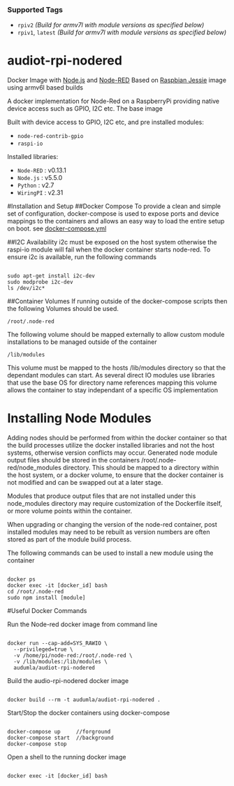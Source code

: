 ### Supported Tags
* `rpiv2` *(Build for armv7l with module versions as specified below)*
* `rpiv1`, `latest` *(Build for armv7l with module versions as specified below)*

# audiot-rpi-nodered
Docker Image with [Node.js](https://nodejs.org/) and [Node-RED](http://nodered.org/)
Based on [Raspbian Jessie](resin/rpi-raspbian:jessie) image using armv6l based builds

A docker implementation for Node-Red on a RaspberryPi providing native device access such as GPIO, I2C etc. The base image

Built with device access to GPIO, I2C etc, and pre installed modules: 
   * ` node-red-contrib-gpio `
   * ` raspi-io `

Installed libraries:
   * ` Node-RED ` : v0.13.1
   * ` Node.js ` : v5.5.0
   * ` Python ` : v2.7
   * ` WiringPI ` : v2.31

#Installation and Setup
##Docker Compose
To provide a clean and simple set of configuration, docker-compose is used to expose ports and device mappings to the containers and allows an easy way to load the entire setup on boot.
see [docker-compose.yml](./docker-compose.yml)

##I2C Availability
i2c must be exposed on the host system otherwise the raspi-io module will fail when the docker container starts node-red. To ensure i2c is available, run the following commands  
```Shell

sudo apt-get install i2c-dev
sudo modprobe i2c-dev
ls /dev/i2c*
```

##Container Volumes
If running outside of the docker-compose scripts then the following Volumes should be used.

```
/root/.node-red 
```
The following volume should be mapped externally to allow custom module installations to be managed outside of the container

```
/lib/modules
```
This volume must be mapped to the hosts /lib/modules directory so that the dependant modules can start. As several direct IO modules use libraries that use the base OS for directory name references mapping this volume allows the container to stay independant of a specific OS implementation 

# Installing Node Modules
Adding nodes should be performed from within the docker container so that the build processes utilize the docker installed libraries and not the host systems, otherwise version conflicts may occur. 
Generated node module output files should be stored in the containers /root/.node-red/node_modules directory. This should be mapped to a directory within the host system, or a docker volume, to ensure that the docker container is not modified and can be swapped out at a later stage. 

Modules that produce output files that are not installed under this node_modules directory may require customization of the Dockerfile itself, or more volume points within the container. 

When upgrading or changing the version of the node-red container, post installed modules may need to be rebuilt as version numbers are often stored as part of the module build process.

The following commands can be used to install a new module using the container
```Shell

docker ps
docker exec -it [docker_id] bash
cd /root/.node-red
sudo npm install [module]
```
#Useful Docker Commands

Run the Node-red docker image from command line
```Shell

docker run --cap-add=SYS_RAWIO \
  --privileged=true \
  -v /home/pi/node-red:/root/.node-red \
  -v /lib/modules:/lib/modules \
  audumla/audiot-rpi-nodered
```

Build the audio-rpi-nodered docker image
```Shell

docker build --rm -t audumla/audiot-rpi-nodered .
```

Start/Stop the docker containers using docker-compose
```Shell

docker-compose up     //forground
docker-compose start  //background
docker-compose stop
```

Open a shell to the running docker image
```Shell

docker exec -it [docker_id] bash
```


